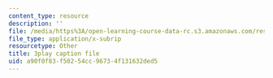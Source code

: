 ```yaml
---
content_type: resource
description: ''
file: /media/https%3A/open-learning-course-data-rc.s3.amazonaws.com/res-10-001-making-science-and-engineering-pictures-a-practical-guide-to-presenting-your-work-spring-2016/a90f0f83f50254cc96734f131632ded5_rU1VmnyYG0.vtt
file_type: application/x-subrip
resourcetype: Other
title: 3play caption file
uid: a90f0f83-f502-54cc-9673-4f131632ded5
---
```

